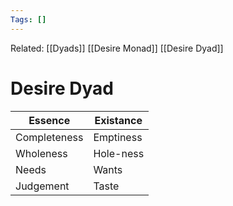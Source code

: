 ```yaml
---
Tags: []
---
```

Related: [[Dyads]] [[Desire Monad]] [[Desire Dyad]]
# Desire Dyad
| Essence | Existance |
|---|---|
| Completeness | Emptiness | ??
| Wholeness | Hole-ness | ??
| Needs | Wants | ??
| Judgement | Taste | ??